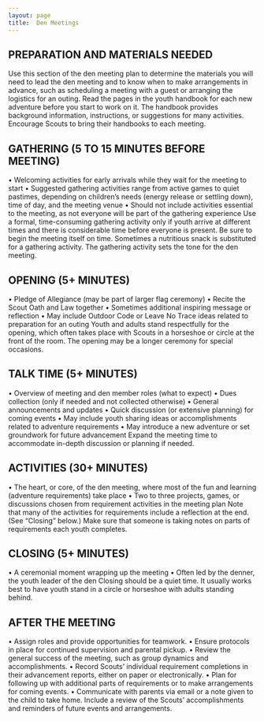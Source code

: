 ```yaml
---
layout: page
title:  Den Meetings
---
```


## PREPARATION AND MATERIALS NEEDED

Use this section of the den meeting plan to determine the materials you will need to lead the den meeting and to know when to make arrangements in advance, such as scheduling a meeting with a guest or arranging the logistics for an outing.
Read the pages in the youth handbook for each new adventure before you start to work on it. The handbook provides background information, instructions, or suggestions for many activities. Encourage Scouts to bring their handbooks to each meeting.

## GATHERING (5 TO 15 MINUTES BEFORE MEETING)

• Welcoming activities for early arrivals while they wait for the meeting to start
• Suggested gathering activities range from active games to quiet pastimes, depending on children’s needs (energy release or settling down), time of day, and the meeting venue
• Should not include activities essential to the meeting, as not everyone will be part of the gathering experience
Use a formal, time-consuming gathering activity only if youth arrive at different times and there is considerable time before everyone is present. Be sure to begin the meeting itself on time. Sometimes a nutritious snack is substituted for a gathering activity. The gathering activity sets the tone for the den meeting.

## OPENING (5+ MINUTES)

• Pledge of Allegiance (may be part of larger flag ceremony)
• Recite the Scout Oath and Law together
• Sometimes additional inspiring message or reflection
• May include Outdoor Code or Leave No Trace ideas related to preparation for an outing
Youth and adults stand respectfully for the opening, which often takes place with Scouts in a horseshoe or circle at the front of the room. The opening may be a longer ceremony for special occasions.

## TALK TIME (5+ MINUTES)

• Overview of meeting and den member roles (what to expect)
• Dues collection (only if needed and not collected otherwise)
• General announcements and updates
• Quick discussion (or extensive planning) for coming events
• May include youth sharing ideas or accomplishments related to adventure requirements
• May introduce a new adventure or set groundwork for future advancement
Expand the meeting time to accommodate in-depth discussion or planning if needed.

## ACTIVITIES (30+ MINUTES)

• The heart, or core, of the den meeting, where most of the fun and learning (adventure requirements) take place
• Two to three projects, games, or discussions chosen from requirement activities in the meeting plan
Note that many of the activities for requirements include a reflection at the end. (See “Closing” below.) Make sure that someone is taking notes on parts of requirements each youth completes.

## CLOSING (5+ MINUTES)

• A ceremonial moment wrapping up the meeting
• Often led by the denner, the youth leader of the den
Closing should be a quiet time. It usually works best to have youth stand in a circle or horseshoe with adults standing behind.

## AFTER THE MEETING

• Assign roles and provide opportunities for teamwork.
• Ensure protocols in place for continued supervision and parental pickup.
• Review the general success of the meeting, such as group dynamics and accomplishments.
• Record Scouts’ individual requirement completions in their advancement reports, either on paper or electronically.
• Plan for following up with additional parts of requirements or to make arrangements for coming events.
• Communicate with parents via email or a note given to the child to take home. Include a review of the Scouts’ accomplishments and reminders of future events and arrangements.
